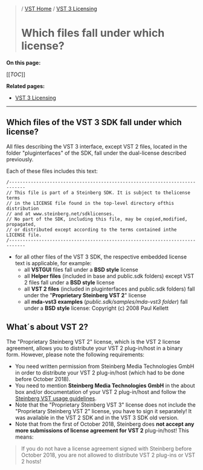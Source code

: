 >/ [VST Home](../index.md) / [VST 3 Licensing](../VST+3+Licensing/Index.md)
>
># Which files fall under which license?

**On this page:**

[[_TOC_]]

**Related pages:**

- [VST 3 Licensing](../VST+3+Licensing/Index.md)

---

## Which files of the VST 3 SDK fall under which license?

All files describing the VST 3 interface, except VST 2 files, located in the folder "pluginterfaces" of the SDK, fall under the dual-license described previously.

Each of these files includes this text:
```
/----------------------------------------------------------------------------
// This file is part of a Steinberg SDK. It is subject to thelicense terms
// in the LICENSE file found in the top-level directory ofthis distribution
// and at www.steinberg.net/sdklicenses.
// No part of the SDK, including this file, may be copied,modified, propagated,
// or distributed except according to the terms contained inthe LICENSE file.
/----------------------------------------------------------------------------
```

- for all other files of the VST 3 SDK, the respective embedded license text is applicable, for example:
  - all **VSTGUI** files fall under a **BSD style** license
  - all **Helper files** (included in base and public.sdk folders) except VST 2 files fall under a **BSD style** license
  - all **VST 2 files** (included in pluginterfaces and public.sdk folders) fall under the "**Proprietary Steinberg VST 2**" license
  - all **mda-vst3 examples** (*public.sdk/samples/mda-vst3 folder*) fall under a **BSD style** license: Copyright (c) 2008 Paul Kellett

## What´s about VST 2?

The "Proprietary Steinberg VST 2" license, which is the VST 2 license agreement, allows you to distribute your VST 2 plug-in/host in a binary form. However, please note the following requirements:

- You need written permission from Steinberg Media Technologies GmbH in order to distribute your VST 2 plug-in/host (which had to be done before October 2018).
- You need to mention **Steinberg Media Technologies GmbH** in the about box and/or documentation of your VST 2 plug-in/host and follow the [Steinberg VST usage guidelines](../VST+3+Licensing/Usage+guidelines.md).
- Note that the "Proprietary Steinberg VST 3" license does not include the "Proprietary Steinberg VST 2" license, you have to sign it separately! It was available in the VST 2 SDK and in the VST 3 SDK old version.
- Note that from the first of October 2018, Steinberg does **not accept any more submissions of license agreement for VST 2** plug-in/host! This means:

>If you do not have a license agreement signed with Steinberg before October 2018, you are not allowed to distribute VST 2 plug-ins or VST 2 hosts!